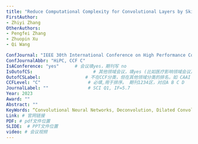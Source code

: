 ```yaml
---
title: "Reduce Computational Complexity for Convolutional Layers by Skipping Zeros"
FirstAuthor:
- Zhiyi Zhang
OtherAuthors:
- Pengfei Zhang
- Zhuopin Xu
- Qi Wang

ConfJournal: "IEEE 30th International Conference on High Performance Computing, Data, and Analytics" # 投稿出版社/会议
ConfJournalAbbr: "HiPC, CCF C"
IsAConference: "yes"      # 会议填yes，期刊写 no
IsOutofCS:                       # 其他领域会议，填yes (比如医疗影响领域会议)
OutofCSLabel:                 # 不在CCF分类，但在其他领域分类的排名，如 CAAI B
CCFLevel: "C"                  # 必填,用于排序。 期刊1234区，对应A B C D
JournalLabel: ""               # SCI Q1, IF=5.7 
Year: 2023
Award: ""
Abstract: ""
KeyWords: “Convolutional Neural Networks, Deconvolution, Dilated Convolution, Graphic Grocessing Units”
Link: # 官网链接 
PDF: # pdf文件位置
SLIDE:  # PPT文件位置
video: # 会议视频
---
```

